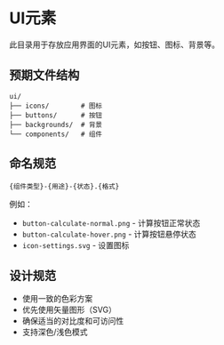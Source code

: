 # UI元素

此目录用于存放应用界面的UI元素，如按钮、图标、背景等。

## 预期文件结构

```
ui/
├── icons/        # 图标
├── buttons/      # 按钮
├── backgrounds/  # 背景
└── components/   # 组件
```

## 命名规范

```
{组件类型}-{用途}-{状态}.{格式}
```

例如：
- `button-calculate-normal.png` - 计算按钮正常状态
- `button-calculate-hover.png` - 计算按钮悬停状态
- `icon-settings.svg` - 设置图标

## 设计规范

- 使用一致的色彩方案
- 优先使用矢量图形（SVG）
- 确保适当的对比度和可访问性
- 支持深色/浅色模式 